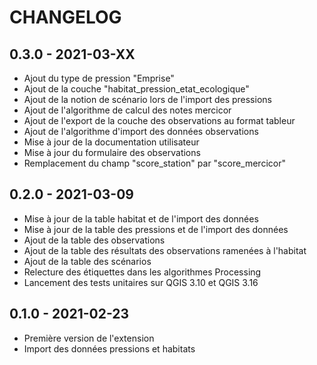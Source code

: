 # CHANGELOG

## 0.3.0 - 2021-03-XX

* Ajout du type de pression "Emprise"
* Ajout de la couche "habitat_pression_etat_ecologique"
* Ajout de la notion de scénario lors de l'import des pressions
* Ajout de l'algorithme de calcul des notes mercicor
* Ajout de l'export de la couche des observations au format tableur
* Ajout de l'algorithme d'import des données observations
* Mise à jour de la documentation utilisateur
* Mise à jour du formulaire des observations
* Remplacement du champ "score_station" par "score_mercicor"

## 0.2.0 - 2021-03-09

* Mise à jour de la table habitat et de l'import des données
* Mise à jour de la table des pressions et de l'import des données
* Ajout de la table des observations
* Ajout de la table des résultats des observations ramenées à l'habitat
* Ajout de la table des scénarios
* Relecture des étiquettes dans les algorithmes Processing
* Lancement des tests unitaires sur QGIS 3.10 et QGIS 3.16

## 0.1.0 - 2021-02-23

* Première version de l'extension
* Import des données pressions et habitats

##

